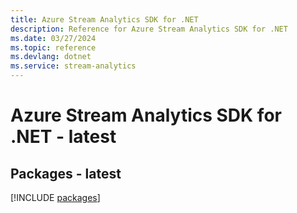 ```yaml
---
title: Azure Stream Analytics SDK for .NET
description: Reference for Azure Stream Analytics SDK for .NET
ms.date: 03/27/2024
ms.topic: reference
ms.devlang: dotnet
ms.service: stream-analytics
---
```

# Azure Stream Analytics SDK for .NET - latest
## Packages - latest
[!INCLUDE [packages](stream-analytics-index.md)]